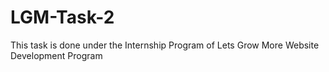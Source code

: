 # LGM-Task-2
This task is done under the Internship Program of Lets Grow More Website Development Program 
